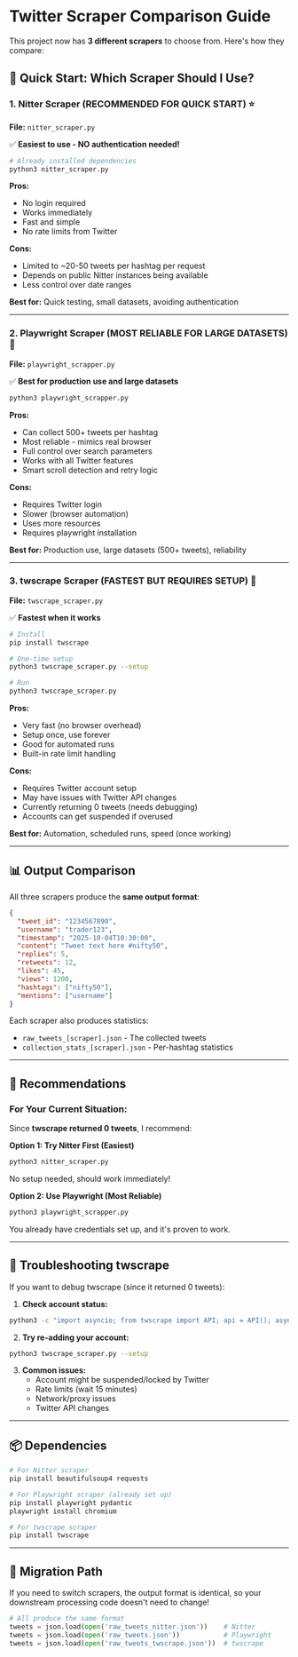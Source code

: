 # Twitter Scraper Comparison Guide

This project now has **3 different scrapers** to choose from. Here's how they compare:

## 🔧 Quick Start: Which Scraper Should I Use?

### 1. **Nitter Scraper** (RECOMMENDED FOR QUICK START) ⭐
**File:** `nitter_scraper.py`

✅ **Easiest to use - NO authentication needed!**

```bash
# Already installed dependencies
python3 nitter_scraper.py
```

**Pros:**
- No login required
- Works immediately
- Fast and simple
- No rate limits from Twitter

**Cons:**
- Limited to ~20-50 tweets per hashtag per request
- Depends on public Nitter instances being available
- Less control over date ranges

**Best for:** Quick testing, small datasets, avoiding authentication

---

### 2. **Playwright Scraper** (MOST RELIABLE FOR LARGE DATASETS) 💪
**File:** `playwright_scrapper.py`

✅ **Best for production use and large datasets**

```bash
python3 playwright_scrapper.py
```

**Pros:**
- Can collect 500+ tweets per hashtag
- Most reliable - mimics real browser
- Full control over search parameters
- Works with all Twitter features
- Smart scroll detection and retry logic

**Cons:**
- Requires Twitter login
- Slower (browser automation)
- Uses more resources
- Requires playwright installation

**Best for:** Production use, large datasets (500+ tweets), reliability

---

### 3. **twscrape Scraper** (FASTEST BUT REQUIRES SETUP) 🚀
**File:** `twscrape_scraper.py`

✅ **Fastest when it works**

```bash
# Install
pip install twscrape

# One-time setup
python3 twscrape_scraper.py --setup

# Run
python3 twscrape_scraper.py
```

**Pros:**
- Very fast (no browser overhead)
- Setup once, use forever
- Good for automated runs
- Built-in rate limit handling

**Cons:**
- Requires Twitter account setup
- May have issues with Twitter API changes
- Currently returning 0 tweets (needs debugging)
- Accounts can get suspended if overused

**Best for:** Automation, scheduled runs, speed (once working)

---

## 📊 Output Comparison

All three scrapers produce the **same output format**:

```json
{
  "tweet_id": "1234567890",
  "username": "trader123",
  "timestamp": "2025-10-04T10:30:00",
  "content": "Tweet text here #nifty50",
  "replies": 5,
  "retweets": 12,
  "likes": 45,
  "views": 1200,
  "hashtags": ["nifty50"],
  "mentions": ["username"]
}
```

Each scraper also produces statistics:
- `raw_tweets_[scraper].json` - The collected tweets
- `collection_stats_[scraper].json` - Per-hashtag statistics

---

## 🎯 Recommendations

### For Your Current Situation:

Since **twscrape returned 0 tweets**, I recommend:

**Option 1: Try Nitter First (Easiest)**
```bash
python3 nitter_scraper.py
```
No setup needed, should work immediately!

**Option 2: Use Playwright (Most Reliable)**
```bash
python3 playwright_scrapper.py
```
You already have credentials set up, and it's proven to work.

---

## 🐛 Troubleshooting twscrape

If you want to debug twscrape (since it returned 0 tweets):

1. **Check account status:**
```bash
python3 -c "import asyncio; from twscrape import API; api = API(); asyncio.run(api.pool.accounts_info())"
```

2. **Try re-adding your account:**
```bash
python3 twscrape_scraper.py --setup
```

3. **Common issues:**
   - Account might be suspended/locked by Twitter
   - Rate limits (wait 15 minutes)
   - Network/proxy issues
   - Twitter API changes

---

## 📦 Dependencies

```bash
# For Nitter scraper
pip install beautifulsoup4 requests

# For Playwright scraper (already set up)
pip install playwright pydantic
playwright install chromium

# For twscrape scraper
pip install twscrape
```

---

## 🔄 Migration Path

If you need to switch scrapers, the output format is identical, so your downstream processing code doesn't need to change!

```python
# All produce the same format
tweets = json.load(open('raw_tweets_nitter.json'))    # Nitter
tweets = json.load(open('raw_tweets.json'))           # Playwright  
tweets = json.load(open('raw_tweets_twscrape.json'))  # twscrape
```

